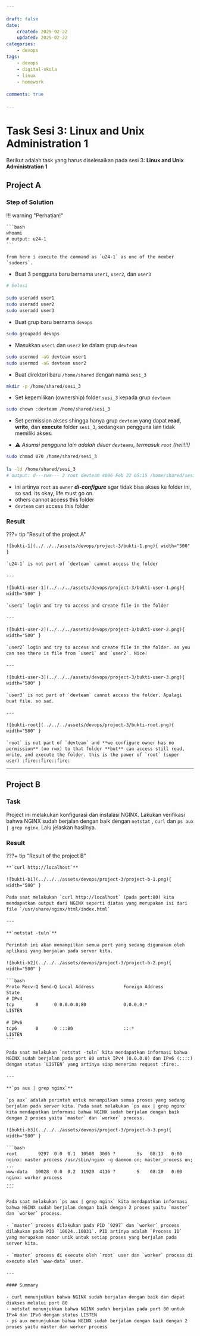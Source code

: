 ```yaml
---

draft: false
date: 
    created: 2025-02-22
    updated: 2025-02-22
categories:
    - devops
tags:
    - devops
    - digital-skola
    - linux
    - homework

comments: true

---
```


# Task Sesi 3: Linux and Unix Administration 1

Berikut adalah task yang harus diselesaikan pada sesi 3: **Linux and Unix Administration 1**

<!-- more -->
## Project A

### Step of Solution

!!! warning "Perhatian!"

    ```bash
    whoami
    # output: u24-1
    ```

    from here i execute the command as `u24-1` as one of the member `sudoers`.

- Buat 3 pengguna baru bernama `user1`, `user2`, dan `user3`
    
```bash
# Solusi 

sudo useradd user1
sudo useradd user2
sudo useradd user3
```

- Buat grup baru bernama `devops`

```bash
sudo groupadd devops
```

- Masukkan `user1` dan `user2` ke dalam grup `devteam`
        
```bash
sudo usermod -aG devteam user1
sudo usermod -aG devteam user2
```

- Buat direktori baru `/home/shared` dengan nama `sesi_3`
        
```bash
mkdir -p /home/shared/sesi_3
```

- Set kepemilikan (ownership) folder `sesi_3` kepada grup `devteam`
        
```bash
sudo chown :devteam /home/shared/sesi_3
```

- Set permission akses shingga hanya grup `devteam` yang dapat **read**, **write**, dan **execute** folder `sesi_3`, sedangkan pengguna lain tidak memiliki akses. 

- :warning: _Asumsi pengguna lain adalah diluar `devteams`, termasuk `root` (heii!!!)_
        
```bash
sudo chmod 070 /home/shared/sesi_3

ls -ld /home/shared/sesi_3
# output: d---rwx--- 2 root devteam 4096 Feb 22 05:15 /home/shared/sesi_3/
```

- ini artinya `root` as `owner` **_di-configure_** agar tidak bisa akses ke folder ini, so sad. its okay, life must go on.
- others cannot access this folder
- `devteam` can access this folder


### Result

???+ tip "Result of the project A"

    ![bukti-1](../../../assets/devops/project-3/bukti-1.png){ width="500" }

    `u24-1` is not part of `devteam` cannot access the folder

    ---

    ![bukti-user-1](../../../assets/devops/project-3/bukti-user-1.png){ width="500" }

    `user1` login and try to access and create file in the folder

    ---

    ![bukti-user-2](../../../assets/devops/project-3/bukti-user-2.png){ width="500" }

    `user2` login and try to access and create file in the folder. as you can see there is file from `user1` and `user2`. Nice!

    ---
    
    ![bukti-user-3](../../../assets/devops/project-3/bukti-user-3.png){ width="500" }

    `user3` is not part of `devteam` cannot access the folder. Apalagi buat file. so sad.
    
    ---

    ![bukti-root](../../../assets/devops/project-3/bukti-root.png){ width="500" }

    `root` is not part of `devteam` and **we configure owner has no permission** (no rwx) to that folder **but** can access still read, write, and execute the folder. this is the power of `root` (super user) :fire::fire::fire:

---

## Project B

### Task
Project ini melakukan konfigurasi dan instalasi NGINX. Lakukan verifikasi bahwa NGINX sudah berjalan dengan baik dengan `netstat` , `curl` dan `ps aux | grep nginx`. Lalu jelaskan hasilnya.

### Result

???+ tip "Result of the project B"

    **`curl http://localhost`**

    ![bukti-b1](../../../assets/devops/project-3/project-b-1.png){ width="500" }

    Pada saat melakukan `curl http://localhost` (pada port:80) kita mendapatkan output dari NGINX seperti diatas yang merupakan isi dari file `/usr/share/nginx/html/index.html`

    ---

    **`netstat -tuln`**

    Perintah ini akan menampilkan semua port yang sedang digunakan oleh aplikasi yang berjalan pada server kita.

    ![bukti-b2](../../../assets/devops/project-3/project-b-2.png){ width="500" }
    
    ```bash
    Proto Recv-Q Send-Q Local Address           Foreign Address         State
    # IPv4
    tcp        0      0 0.0.0.0:80              0.0.0.0:*               LISTEN
    
    # IPv6
    tcp6       0      0 :::80                   :::*                    LISTEN
    ```

    Pada saat melakukan `netstat -tuln` kita mendapatkan informasi bahwa NGINX sudah berjalan pada port 80 untuk IPv4 (0.0.0.0) dan IPv6 (::::) dengan status `LISTEN` yang artinya siap menerima request :fire:.

    ---

    **`ps aux | grep nginx`**

    `ps aux` adalah perintah untuk menampilkan semua proses yang sedang berjalan pada server kita. Pada saat melakukan `ps aux | grep nginx` kita mendapatkan informasi bahwa NGINX sudah berjalan dengan baik dengan 2 proses yaitu `master` dan `worker` process.

    ![bukti-b3](../../../assets/devops/project-3/project-b-3.png){ width="500" }

    ```bash
    root        9297  0.0  0.1  10508  3096 ?        Ss   08:13   0:00 nginx: master process /usr/sbin/nginx -g daemon on; master_process on;
    ...
    www-data   10028  0.0  0.2  11920  4116 ?        S    08:20   0:00 nginx: worker process
    ...
    ```

    Pada saat melakukan `ps aux | grep nginx` kita mendapatkan informasi bahwa NGINX sudah berjalan dengan baik dengan 2 proses yaitu `master` dan `worker` process. 

    - `master` process dilakukan pada PID `9297` dan `worker` process dilakukan pada PID `10024..10031`. PID artinya adalah `Process ID` yang merupakan nomor unik untuk setiap proses yang berjalan pada server kita.

    - `master` process di execute oleh `root` user dan `worker` process di execute oleh `www-data` user.

    ---

    #### Summary

    - curl menunjukkan bahwa NGINX sudah berjalan dengan baik dan dapat diakses melalui port 80
    - netstat menunjukkan bahwa NGINX sudah berjalan pada port 80 untuk IPv4 dan IPv6 dengan status LISTEN
    - ps aux menunjukkan bahwa NGINX sudah berjalan dengan baik dengan 2 proses yaitu master dan worker process

